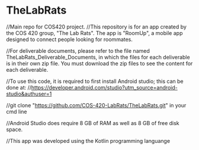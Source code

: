 # TheLabRats
//Main repo for COS420 project.
//This repository is for an app created by the COS 420 group, "The Lab Rats". The app is "RoomUp", a mobile app designed to connect people looking for roommates. 

//For deliverable documents, please refer to the file named TheLabRats_Deliverable_Documents, in which the files for each deliverable is in their own zip file. You must download the zip files to see the content for each deliverable.

//To use this code, it is required to first install Android studio; this can be done at: 
//https://developer.android.com/studio?utm_source=android-studio&authuser=1

//git clone "https://github.com/COS-420-LabRats/TheLabRats.git" in your cmd line

//Android Studio does require 8 GB of RAM as well as 8 GB of free disk space.

//This app was developed using the Kotlin programming languange

 
